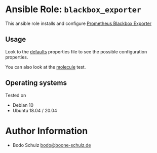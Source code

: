 
# Ansible Role:  `blackbox_exporter`

This ansible role installs and configure [Prometheus Blackbox Exporter](https://github.com/blackboxinc/blackbox-prometheus-exporter)

## Usage

Look to the [defaults](defaults/main.yml) properties file to see the possible configuration properties.

You can also look at the [molecule](molecule/default/group_vars/all) test.


## Operating systems

Tested on

* Debian 10
* Ubuntu 18.04 / 20.04


# Author Information

- Bodo Schulz bodo@boone-schulz.de
